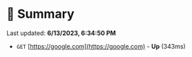# 📖 Summary
Last updated: **6/13/2023, 6:34:50 PM**

- `GET` [https://google.com](https://google.com) - **Up** (343ms)

